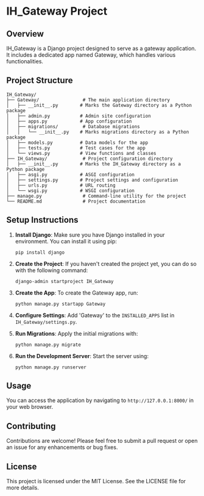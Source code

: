 # IH_Gateway Project

## Overview
IH_Gateway is a Django project designed to serve as a gateway application. It includes a dedicated app named Gateway, which handles various functionalities.

## Project Structure
```
IH_Gateway/
├── Gateway/                # The main application directory
│   ├── __init__.py        # Marks the Gateway directory as a Python package
│   ├── admin.py           # Admin site configuration
│   ├── apps.py            # App configuration
│   ├── migrations/         # Database migrations
│   │   └── __init__.py    # Marks migrations directory as a Python package
│   ├── models.py          # Data models for the app
│   ├── tests.py           # Test cases for the app
│   └── views.py           # View functions and classes
├── IH_Gateway/             # Project configuration directory
│   ├── __init__.py        # Marks the IH_Gateway directory as a Python package
│   ├── asgi.py            # ASGI configuration
│   ├── settings.py        # Project settings and configuration
│   ├── urls.py            # URL routing
│   └── wsgi.py            # WSGI configuration
├── manage.py               # Command-line utility for the project
└── README.md               # Project documentation
```

## Setup Instructions
1. **Install Django**: Make sure you have Django installed in your environment. You can install it using pip:
   ```
   pip install django
   ```

2. **Create the Project**: If you haven't created the project yet, you can do so with the following command:
   ```
   django-admin startproject IH_Gateway
   ```

3. **Create the App**: To create the Gateway app, run:
   ```
   python manage.py startapp Gateway
   ```

4. **Configure Settings**: Add 'Gateway' to the `INSTALLED_APPS` list in `IH_Gateway/settings.py`.

5. **Run Migrations**: Apply the initial migrations with:
   ```
   python manage.py migrate
   ```

6. **Run the Development Server**: Start the server using:
   ```
   python manage.py runserver
   ```

## Usage
You can access the application by navigating to `http://127.0.0.1:8000/` in your web browser. 

## Contributing
Contributions are welcome! Please feel free to submit a pull request or open an issue for any enhancements or bug fixes.

## License
This project is licensed under the MIT License. See the LICENSE file for more details.


